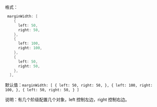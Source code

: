 格式：

```d
 marginWidth: [
    {
      left: 50,
      right: 50,
    },
    {
      left: 100,
      right: 100,
    },
    {
      left: 50,
      right: 50,
    },
  ],
```

默认值：`marginWidth: [
    {
      left: 50,
      right: 50,
    },
    {
      left: 100,
      right: 100,
    },
    {
      left: 50,
      right: 50,
    }
  ]`

说明：有几个阶级配置几个对象，left 控制左边，right 控制右边。
